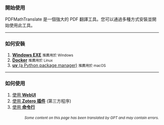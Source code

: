 ### 開始使用

PDFMathTranslate 是一個強大的 PDF 翻譯工具。您可以通過多種方式安裝並開始使用此工具。

---

### 如何安裝

1. [**Windows EXE**](./INSTALLATION_winexe.md) <small>推薦用於 Windows</small>
2. [**Docker**](./INSTALLATION_docker.md) <small>推薦用於 Linux</small>
3. [**uv** (a Python package manager)](./INSTALLATION_uv.md) <small>推薦用於 macOS</small>

---

### 如何使用

1. [使用 **WebUI**](./USAGE_webui.md)
2. [使用 **Zotero 插件**](https://github.com/guaguastandup/zotero-pdf2zh) (第三方程序)
3. [使用 **命令行**](./USAGE_commandline.md)

<div align="right"> 
<h6><small>Some content on this page has been translated by GPT and may contain errors.</small></h6>